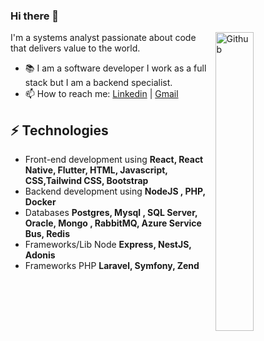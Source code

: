 ### Hi there 👋

<img width="35%" align="right" alt="Github" src="https://user-images.githubusercontent.com/48678280/88862734-4903af80-d201-11ea-968b-9c939d88a37c.gif" />

I'm a systems analyst passionate about code that delivers value to the world.

- 📚 I am a software developer I work as a full stack but I am a backend specialist.
- 📫 How to reach me: [Linkedin](https://www.linkedin.com/in/wilsonlimalucena) | [Gmail](mailto:wilsonllucena@gmail.com)


## ⚡ Technologies 
- Front-end development using **React, React Native, Flutter, HTML, Javascript, CSS,Tailwind CSS, Bootstrap**
- Backend development using **NodeJS , PHP, Docker**
- Databases **Postgres, Mysql , SQL Server, Oracle, Mongo , RabbitMQ, Azure Service Bus, Redis**
- Frameworks/Lib Node **Express, NestJS, Adonis**
- Frameworks PHP **Laravel, Symfony, Zend**



 
